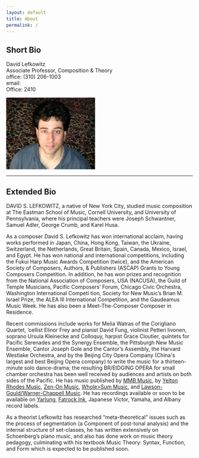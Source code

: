 ```yaml
---
layout: default
title: About
permalink: /
---
```

## Short Bio 

<div class="row">
  <div class="col-md-6">
    <p>
      David Lefkowitz
      <br>
      Associate Professor, Composition &amp; Theory
      <br>
      office: (310) 206-1003 
      <br>
      email: 
      <a href="" class="email-goes-here"></a>
      <br>
      Office: 2410
    </p>
  </div>
  <div class="col-md-6">
    <img src="/images/profile.jpeg" 
      alt="Photo of David Lefkowitz" 
      style="max-width: 100%;"
      class="thumbnail">
  </div>
</div>


---

## Extended Bio

DAVID S. LEFKOWITZ, a native of New York City, studied music composition at The Eastman School of Music, Cornell University, and University of Pennsylvania, where his principal teachers were Joseph Schwantner, Samuel Adler, George Crumb, and Karel Husa. 

As a composer David S. Lefkowitz has won international acclaim, having works performed in Japan, China, Hong Kong, Taiwan, the Ukraine, Switzerland, the Netherlands, Great Britain, Spain, Canada, Mexico, Israel, and Egypt.  He has won national and international competitions, including the Fukui Harp Music Awards Competition (twice), and the American Society of Composers, Authors, & Publishers (ASCAP) Grants to Young Composers Competition.  In addition, he has won prizes and recognition from the National Association of Composers, USA (NACUSA), the Guild of Temple Musicians, Pacific Composers’ Forum, Chicago Civic Orchestra, Washington International Competi tion, Society for New Music’s Brian M. Israel Prize, the ALEA III International Competition, and the Gaudeamus Music Week.  He has also been a Meet-The-Composer Composer in Residence.

Recent commissions include works for Melia Watras of the Corigliano Quartet, ’cellist Elinor Frey and pianist David Fung, violinist Petteri Iivonen, soprano Ursula Kleinecke and Colloquy, harpist Grace Cloutier, quintets for Pacific Serenades and the Synergy Ensemble, the Pittsburgh New Music Ensemble, Cantor Joseph Gole and the Cantor’s Assembly, the Harvard Westlake Orchestra, and by the Beijing City Opera Company (China's largest and best Beijing Opera company) to write the music for a thirteen-minute solo dance-drama; the resulting BR/EIDGING OPERA for small chamber orchestra has been well received by audiences and artists on both sides of the Pacific.  He has music published by [MMB Music](http://www.mmbmusic.com/performance/action.lasso?-database=MMBstore&-layout=perf&-response=pflist.lasso&-sortfield=End%20Product%20Name&-sortorder=ascending&QSpf=David%20Lefkowitz&-search), by [Yelton Rhodes Music](http://yrmusic.com/v2/artists/bios/artist.php?ID=61), [Zen-On Music](http://www.zen-on.co.jp/cms/docs/export/frame22.html), [Whole>Sum Music](http://www.c-alanpublications.com/Merchant2/merchant.mvc?Screen=PROD&Store_Code=CAPC&Product_Code=03051&Category_Code=D), and [Lawson-Gould/Warner-Chappell Music](http://warnerchappell.com/wcm/song_search/song_detail/songview.jsp?esongld=112651700). He has recordings available or soon to be available on [Yarlung](http://www.yarlungrecords.com/), [Fatrock Ink](http://www.fatrockink.com/compact-discs-the-debussy-trio.html), Japanese Victor, Yamaha, and Albany record labels.

As a theorist Lefkowitz has researched “meta-theoretical” issues such as the process of segmentation (a Component of post-tonal analysis) and the internal structure of set-classes, he has written extensively on Schoenberg’s piano music, and also has done work on music theory pedagogy, culminating with his textbook Music Theory: Syntax, Function, and Form which is expected to be published soon.

